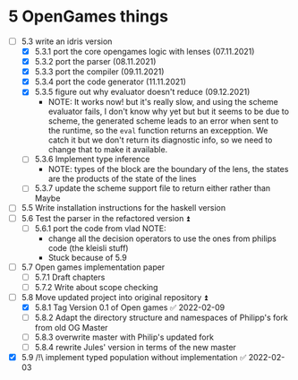 # 5 OpenGames things
  - [ ] 5.3 write an idris version
    - [x] 5.3.1 port the core opengames logic with lenses (07.11.2021)
    - [x] 5.3.2 port the parser (08.11.2021)
    - [x] 5.3.3 port the compiler (09.11.2021)
    - [x] 5.3.4 port the code generator (11.11.2021)
    - [x] 5.3.5 figure out why evaluator doesn't reduce (09.12.2021)
      - NOTE: It works now! but it's really slow, and using the scheme evaluator fails,
        I don't know why yet but but it seems to be due to scheme, the generated scheme leads to an
        error when sent to the runtime, so the `eval` function returns an excepption. We catch it
        but we don't return its diagnostic info, so we need to change that to make it available.
    - [ ] 5.3.6 Implement type inference
      - NOTE: types of the block are the boundary of the lens, the states are the products of the state of the lines
    - [ ] 5.3.7 update the scheme support file to return either rather than Maybe
  - [ ] 5.5 Write installation instructions for the haskell version
  - [ ] 5.6 Test the parser in the refactored version ⏫
     - [ ] 5.6.1 port the code from vlad
       NOTE:
       - change all the decision operators to use the ones from philips code (the kleisli stuff)
       - Stuck because of 5.9
  - [ ] 5.7 Open games implementation paper
    - [ ] 5.7.1 Draft chapters
    - [ ] 5.7.2 Write about scope checking
  - [ ] 5.8 Move updated project into original repository ⏫
    - [x] 5.8.1 Tag Version 0.1 of Open games ✅ 2022-02-09
    - [ ] 5.8.2 Adapt the directory structure and namespaces of Philipp's fork from old OG Master
    - [ ] 5.8.3 overwrite master with Philip's updated fork
    - [ ] 5.8.4 rewrite Jules' version in terms of the new master

  - [x] 5.9 /!\ implement typed population without implementation ✅ 2022-02-03
